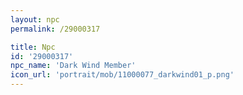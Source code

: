 ```yaml
---
layout: npc
permalink: /29000317

title: Npc
id: '29000317'
npc_name: 'Dark Wind Member'
icon_url: 'portrait/mob/11000077_darkwind01_p.png'
---
```

